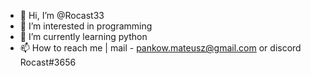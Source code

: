 - 👋 Hi, I’m @Rocast33
- 👀 I’m interested in programming
- 🌱 I’m currently learning python
- 📫 How to reach me | mail - pankow.mateusz@gmail.com or discord Rocast#3656

<!---
Rocast33/Rocast33 is a ✨ special ✨ repository because its `README.md` (this file) appears on your GitHub profile.
You can click the Preview link to take a look at your changes.
--->
